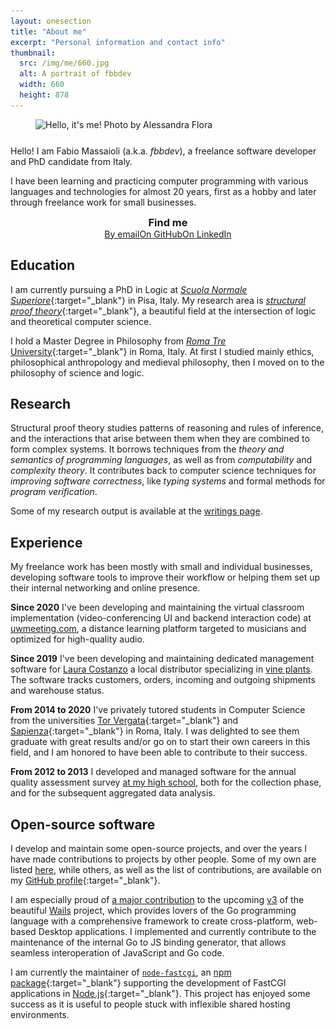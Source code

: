 ```yaml
---
layout: onesection
title: "About me"
excerpt: "Personal information and contact info"
thumbnail:
  src: /img/me/660.jpg
  alt: A portrait of fbbdev
  width: 660
  height: 878
---
```


<figure class="float-right" style="margin-bottom: 25px;">
    <img alt="Hello, it's me! Photo by Alessandra Flora"
        style="object-position: bottom;"
        width="220" height="290"
        srcset="/img/me/220.webp 1x,/img/me/440.webp 2x,/img/me/660.webp 3x,/img/me/880.webp 4x,/img/me/1875.webp 8.5x"
        src="/img/me/660.jpg">
</figure>

Hello! I am Fabio Massaioli (a.k.a. _fbbdev_), a freelance software developer and PhD candidate from Italy.

I have been learning and practicing computer programming with various languages and technologies
for almost 20 years, first as a hobby and later through freelance work for small businesses.

<div style="text-align: center;">
    <div style="display: inline-block; margin: 0;">
        <h3 style="margin: 0;">Find me</h3>
        <nav class="links">
            <a class="button" title="Email me" href="mailto:me@fbbdev.it" style="margin-left: 0;"><i class="ion ion-ios-email-outline"></i><span>By email</span></a><!--
         --><a class="button" title="Visit my GitHub profile" href="https://github.com/fbbdev" target="_blank"><i class="ion ion-social-github-outline"></i><span>On GitHub</span></a><!--
         --><a class="button" title="Visit my LinkedIn profile" href="https://www.linkedin.com/in/fbbdev" target="_blank"><i class="ion ion-social-linkedin-outline"></i><span>On LinkedIn</span></a>
        </nav>
    </div>
</div>

## Education

I am currently pursuing a PhD in Logic at [_Scuola Normale Superiore_](https://www.sns.it){:target="_blank"}
in Pisa, Italy. My research area is [_structural proof theory_](https://en.wikipedia.org/wiki/Structural_proof_theory){:target="_blank"},
a beautiful field at the intersection of logic and theoretical computer science.

I hold a Master Degree in Philosophy from [_Roma Tre_ University](https://www.uniroma3.it/){:target="_blank"}
in Roma, Italy. At first I studied mainly ethics, philosophical anthropology and medieval
philosophy, then I moved on to the philosophy of science and logic.

## Research

Structural proof theory studies patterns of reasoning and rules of inference, and the interactions
that arise between them when they are combined to form complex systems. It borrows techniques
from the _theory and semantics of programming languages_, as well as from _computability_ and
_complexity theory_. It contributes back to computer science techniques for _improving software
correctness_, like _typing systems_ and formal methods for _program verification_.

Some of my research output is available at the [writings page](/writings).

## Experience

My freelance work has been mostly with small and individual businesses, developing software
tools to improve their workflow or helping them set up their internal networking and online
presence.

**Since 2020** I've been developing and maintaining the virtual classroom implementation
(video-conferencing UI and backend interaction code) at [uwmeeting.com](https://www.uwmeeting.com/),
a distance learning platform targeted to musicians and optimized for high-quality audio.

**Since 2019** I've been developing and maintaining dedicated management software for
[Laura Costanzo](https://www.informazione-aziende.it/Azienda_COSTANZO-LAURA-F389C) a local
distributor specializing in [vine plants](https://www.vivairauscedo.com). The software
tracks customers, orders, incoming and outgoing shipments and warehouse status.

**From 2014 to 2020** I've privately tutored students in Computer Science from the universities
[Tor Vergata](http://web.uniroma2.it){:target="_blank"} and [Sapienza](https://www.uniroma1.it){:target="_blank"}
in Roma, Italy. I was delighted to see them graduate with great results
and/or go on to start their own careers
in this field, and I am honored to have been able to contribute to their success.

**From 2012 to 2013** I developed and managed software for the annual quality assessment survey
[at my high school](https://www.scuolamausiliatriceroma.org/), both for the collection phase,
and for the subsequent aggregated data analysis.

## Open-source software

I develop and maintain some open-source projects, and over the years I have made contributions
to projects by other people. Some of my own are listed [here](/projects), while others, as well
as the list of contributions, are available on my [GitHub profile](https://github.com/fbbdev){:target="_blank"}.

I am especially proud of [a major contribution](https://github.com/wailsapp/wails/pull/3468) to the upcoming [v3](https://v3alpha.wails.io/) of the beautiful [Wails](https://wails.io/) project, which provides lovers of the Go programming language with a comprehensive framework to create cross-platform, web-based Desktop applications. I implemented and currently contribute to the maintenance of the internal Go to JS binding generator, that allows seamless interoperation of JavaScript and Go code.

I am currently the maintainer of [`node-fastcgi`](/projects/node-fastcgi), an [npm
package](https://www.npmjs.com/package/node-fastcgi){:target="_blank"} supporting the
development of FastCGI applications in [Node.js](https://nodejs.org){:target="_blank"}.
This project has enjoyed some success as it is useful to people stuck with inflexible shared
hosting environments.
